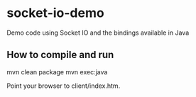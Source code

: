 socket-io-demo
==============

Demo code using Socket IO and the bindings available in Java

How to compile and run
----------------------
  mvn clean package
  mvn exec:java

Point your browser to client/index.htm.
